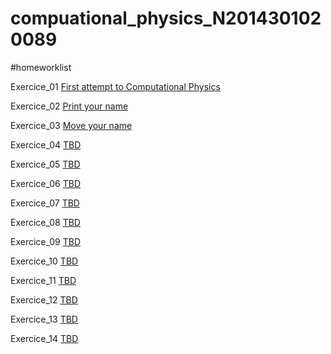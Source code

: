 # compuational_physics_N2014301020089

#homeworklist

Exercice_01   [First attempt to Computational Physics](https://www.zybuluo.com/mdeditor#498633)

Exercice_02   [Print your name ](https://github.com/vakie/homework1/blob/master/README.md)

Exercice_03   [Move your name](https://github.com/vakie/compuational_physics_N2014301020089/blob/master/exercise03.md)

Exercice_04   [TBD](https://www.zybuluo.com/mdeditor#498633)

Exercice_05   [TBD](https://www.zybuluo.com/mdeditor#498633)

Exercice_06   [TBD](https://www.zybuluo.com/mdeditor#498633)

Exercice_07   [TBD](https://www.zybuluo.com/mdeditor#498633)

Exercice_08   [TBD](https://www.zybuluo.com/mdeditor#498633)

Exercice_09   [TBD](https://www.zybuluo.com/mdeditor#498633)

Exercice_10   [TBD](https://www.zybuluo.com/mdeditor#498633)

Exercice_11   [TBD](https://www.zybuluo.com/mdeditor#498633)

Exercice_12   [TBD](https://www.zybuluo.com/mdeditor#498633)

Exercice_13   [TBD](https://www.zybuluo.com/mdeditor#498633)

Exercice_14   [TBD](https://www.zybuluo.com/mdeditor#498633)
